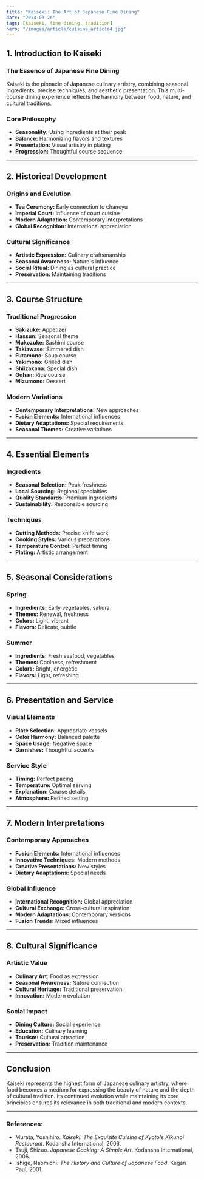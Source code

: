 ```yaml
---
title: "Kaiseki: The Art of Japanese Fine Dining"
date: "2024-03-26"
tags: [kaiseki, fine dining, tradition]
hero: "/images/article/cuisine_article4.jpg"
---
```


## 1. Introduction to Kaiseki

### **The Essence of Japanese Fine Dining**

Kaiseki is the pinnacle of Japanese culinary artistry, combining seasonal ingredients, precise techniques, and aesthetic presentation. This multi-course dining experience reflects the harmony between food, nature, and cultural traditions.

### **Core Philosophy**

* **Seasonality:** Using ingredients at their peak
* **Balance:** Harmonizing flavors and textures
* **Presentation:** Visual artistry in plating
* **Progression:** Thoughtful course sequence

---

## 2. Historical Development

### **Origins and Evolution**

* **Tea Ceremony:** Early connection to chanoyu
* **Imperial Court:** Influence of court cuisine
* **Modern Adaptation:** Contemporary interpretations
* **Global Recognition:** International appreciation

### **Cultural Significance**

* **Artistic Expression:** Culinary craftsmanship
* **Seasonal Awareness:** Nature's influence
* **Social Ritual:** Dining as cultural practice
* **Preservation:** Maintaining traditions

---

## 3. Course Structure

### **Traditional Progression**

* **Sakizuke:** Appetizer
* **Hassun:** Seasonal theme
* **Mukozuke:** Sashimi course
* **Takiawase:** Simmered dish
* **Futamono:** Soup course
* **Yakimono:** Grilled dish
* **Shiizakana:** Special dish
* **Gohan:** Rice course
* **Mizumono:** Dessert

### **Modern Variations**

* **Contemporary Interpretations:** New approaches
* **Fusion Elements:** International influences
* **Dietary Adaptations:** Special requirements
* **Seasonal Themes:** Creative variations

---

## 4. Essential Elements

### **Ingredients**

* **Seasonal Selection:** Peak freshness
* **Local Sourcing:** Regional specialties
* **Quality Standards:** Premium ingredients
* **Sustainability:** Responsible sourcing

### **Techniques**

* **Cutting Methods:** Precise knife work
* **Cooking Styles:** Various preparations
* **Temperature Control:** Perfect timing
* **Plating:** Artistic arrangement

---

## 5. Seasonal Considerations

### **Spring**

* **Ingredients:** Early vegetables, sakura
* **Themes:** Renewal, freshness
* **Colors:** Light, vibrant
* **Flavors:** Delicate, subtle

### **Summer**

* **Ingredients:** Fresh seafood, vegetables
* **Themes:** Coolness, refreshment
* **Colors:** Bright, energetic
* **Flavors:** Light, refreshing

---

## 6. Presentation and Service

### **Visual Elements**

* **Plate Selection:** Appropriate vessels
* **Color Harmony:** Balanced palette
* **Space Usage:** Negative space
* **Garnishes:** Thoughtful accents

### **Service Style**

* **Timing:** Perfect pacing
* **Temperature:** Optimal serving
* **Explanation:** Course details
* **Atmosphere:** Refined setting

---

## 7. Modern Interpretations

### **Contemporary Approaches**

* **Fusion Elements:** International influences
* **Innovative Techniques:** Modern methods
* **Creative Presentations:** New styles
* **Dietary Adaptations:** Special needs

### **Global Influence**

* **International Recognition:** Global appreciation
* **Cultural Exchange:** Cross-cultural inspiration
* **Modern Adaptations:** Contemporary versions
* **Fusion Trends:** Mixed influences

---

## 8. Cultural Significance

### **Artistic Value**

* **Culinary Art:** Food as expression
* **Seasonal Awareness:** Nature connection
* **Cultural Heritage:** Traditional preservation
* **Innovation:** Modern evolution

### **Social Impact**

* **Dining Culture:** Social experience
* **Education:** Culinary learning
* **Tourism:** Cultural attraction
* **Preservation:** Tradition maintenance

---

## Conclusion

Kaiseki represents the highest form of Japanese culinary artistry, where food becomes a medium for expressing the beauty of nature and the depth of cultural tradition. Its continued evolution while maintaining its core principles ensures its relevance in both traditional and modern contexts.

---

### **References:**

* Murata, Yoshihiro. *Kaiseki: The Exquisite Cuisine of Kyoto's Kikunoi Restaurant*. Kodansha International, 2006.
* Tsuji, Shizuo. *Japanese Cooking: A Simple Art*. Kodansha International, 2006.
* Ishige, Naomichi. *The History and Culture of Japanese Food*. Kegan Paul, 2001.
